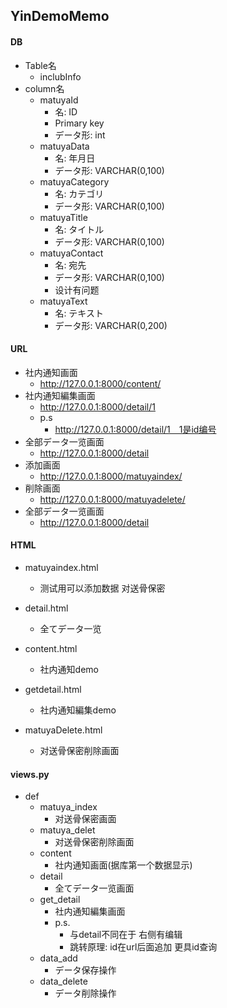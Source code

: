 ## YinDemoMemo


#### DB
 - Table名
    -  inclubInfo
 - column名
   - matuyaId
     - 名: ID
     - Primary key
     - データ形: int
   - matuyaData
     - 名: 年月日
     - データ形: VARCHAR(0,100)
   - matuyaCategory	
     - 名: カテゴリ
     - データ形: VARCHAR(0,100)
   - matuyaTitle
     - 名: タイトル
     - データ形: VARCHAR(0,100)
   - matuyaContact
     - 名: 宛先
     - データ形: VARCHAR(0,100)
      - 设计有问题
   - matuyaText
     - 名: テキスト
     - データ形: VARCHAR(0,200)


#### URL
 - 社内通知画面
   - http://127.0.0.1:8000/content/
 - 社内通知編集画面
   - http://127.0.0.1:8000/detail/1
   - p.s
     - http://127.0.0.1:8000/detail/1　1是id编号
 - 全部データ一览画面
   - http://127.0.0.1:8000/detail
 - 添加画面
   - http://127.0.0.1:8000/matuyaindex/ 
 - 削除画面
   - http://127.0.0.1:8000/matuyadelete/
 - 全部データ一览画面
   - http://127.0.0.1:8000/detail


#### HTML
- matuyaindex.html

  - 测试用可以添加数据 对送骨保密

- detail.html

  - 全てデータ一览

- content.html

  - 社内通知demo

- getdetail.html

  - 社内通知編集demo
  
- matuyaDelete.html 
 
  - 对送骨保密削除画面


#### views.py
- def
  - matuya_index
    - 对送骨保密画面
  - matuya_delet
    - 对送骨保密削除画面
  - content
    - 社内通知画面(据库第一个数据显示)
  - detail
    -  全てデータ一览画面
  - get_detail
    - 社内通知編集画面
    - p.s.
      - 与detail不同在于 右侧有编辑
      - 跳转原理: id在url后面追加 更具id查询
  - data_add
    - データ保存操作
  - data_delete
    - データ削除操作
